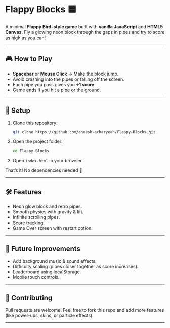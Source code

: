 # Flappy Blocks 🟦

A minimal **Flappy Bird–style game** built with **vanilla JavaScript** and **HTML5 Canvas**. Fly a glowing neon block through the gaps in pipes and try to score as high as you can!

---

## 🎮 How to Play

* **Spacebar** or **Mouse Click** → Make the block jump.
* Avoid crashing into the pipes or falling off the screen.
* Each pipe you pass gives you **+1 score**.
* Game ends if you hit a pipe or the ground.

---

## 🚀 Setup

1. Clone this repository:

   ```bash
   git clone https://github.com/aneesh-acharyeah/Flappy-Blocks.git
   ```
2. Open the project folder:

   ```bash
   cd Flappy-Blocks
   ```
3. Open `index.html` in your browser.

That’s it! No dependencies needed 🎉

---

## 🛠️ Features

* Neon glow block and retro pipes.
* Smooth physics with gravity & lift.
* Infinite scrolling pipes.
* Score tracking.
* Game Over screen with restart option.

---

## 📌 Future Improvements

* Add background music & sound effects.
* Difficulty scaling (pipes closer together as score increases).
* Leaderboard using localStorage.
* Mobile touch controls.

---

## 🤝 Contributing

Pull requests are welcome! Feel free to fork this repo and add more features (like power-ups, skins, or particle effects).

---
